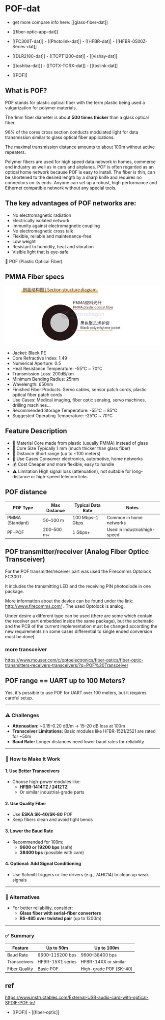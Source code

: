 
# POF-dat

- get more compare info here: [[glass-fiber-dat]]

- [[fiber-optic-app-dat]]

- [[FC300T-dat]] - [[Photolink-dat]] - [[HFBR-dat]] - [[HFBR-0500Z-Series-dat]] 

- [[DLR2180-dat]] - [[TCPT1200-dat]] - [[vishay-dat]]

- [[toshiba-dat]] - [[TOTX-TORX-dat]] - [[toslink-dat]]

- [[POF]]

## What is POF?

POF stands for plastic optical fiber with the term plastic being used a vulgarization for polymer materials.

The 1mm fiber diameter is about **500 times thicker** than a glass optical fiber. 

96% of the cores cross section conducts modulated light for data transmission similar to glass optical fiber applications. 

The maximal transmission distance amounts to about 100m without active repeaters. 

Polymer fibers are used for high speed data network in homes, commerce and industry as well as in cars and airplanes. POF is often regarded as an optical home network because POF is easy to install. The fiber is thin, can be shortened to the desired length by a sharp knife and requires no connectors on its ends. Anyone can set up a robust, high performance and Ethernet compatible network without any special tools.

## The key advantages of POF networks are:

- No electromagnetic radiation
- Electrically isolated network
- Immunity against electromagnetic coupling
- No electromagnetic cross talk
- Flexible, reliable and maintenance-free
- Low weight
- Resistant to humidity, heat and vibration
- Visible light that is eye-safe

🧵 POF (Plastic Optical Fiber)

## PMMA Fiber specs 

![](2025-04-22-14-24-56.png)

- Jacket: Black PE
- Core Refractive Index: 1.49
- Numerical Aperture: 0.5
- Heat Resistance Temperature: -55℃ ~ 70℃
- Transmission Loss: 200dB/km
- Minimum Bending Radius: 25mm
- Wavelength: 650nm
- Finished Fiber Products: Servo cables, sensor patch cords, plastic optical fiber patch cords
- Use Cases: Medical imaging, fiber optic sensing, servo machines, drilling machines...
- Recommended Storage Temperature: -55℃ ~ 85℃
- Suggested Operating Temperature: -25℃ ~ 70℃

## Feature	Description

- 🌟 Material	Core made from plastic (usually PMMA) instead of glass
- 📏 Core Size	Typically 1 mm (much thicker than glass fiber)
- 📡 Distance	Short range (up to ~100 meters)
- 🔌 Use Cases	Consumer electronics, automotive, home networks
- 💰 Cost	Cheaper and more flexible, easy to handle
- ⚠️ Limitation	High signal loss (attenuation), not suitable for long-distance or high-speed telecom links

## POF distance 

| POF Type         | Max Distance | Typical Data Rate | Notes                          |
|------------------|--------------|-------------------|--------------------------------|
| PMMA (Standard)  | 50–100 m     | 100 Mbps–1 Gbps   | Common in home networks        |
| PF-POF           | 200–500 m+   | 1 Gbps+           | Used in industrial/high-speed  |


## POF transmitter/receiver (Analog Fiber Opticc Transceiver)


For the POF transmitter/receiver part was used the Firecomms Optolock FC300T. 

It includes the transmitting LED and the receiving PIN photodiode in one package. 

More information about the device can be found under the link: http://www.firecomms.com/ . The used Optolock is analog. 

Under desire a different type can be used (there are some which contain the receiver part embedded inside the same package), but the schematic and the PCB of the current implementation must be changed according the new requirements (in some cases differential to single ended conversion must be done).

### more transceiver 

https://www.mouser.com/c/optoelectronics/fiber-optics/fiber-optic-transmitters-receivers-transceivers/?q=POF%20Transceiver


## POF range == UART up to 100 Meters?

Yes, it's possible to use POF for UART over 100 meters, but it requires careful setup.

---

### ⚠️ Challenges

- **Attenuation:** ~0.15–0.20 dB/m → 15–20 dB loss at 100m
- **Transceiver Limitations:** Basic modules like HFBR-1521/2521 are rated for ~50m
- **Baud Rate:** Longer distances need lower baud rates for reliability

---

### 🔧 How to Make It Work

#### 1. Use Better Transceivers
- Choose high-power modules like:
  - **HFBR-1414TZ / 2412TZ**
  - Or similar industrial-grade parts

#### 2. Use Quality Fiber
- Use **ESKA SK-40/SK-80** POF
- Keep fibers clean and avoid tight bends

#### 3. Lower the Baud Rate
- Recommended for 100m:
  - **9600 or 19200 bps** (safe)
  - **38400 bps** (possible with care)

#### 4. Optional: Add Signal Conditioning
- Use Schmitt triggers or line drivers (e.g., 74HC14) to clean up weak signals

---

### 🧠 Alternatives
- For better reliability, consider:
  - **Glass fiber with serial-fiber converters**
  - **RS-485 over twisted pair** (up to 1200m)

---

### ✅ Summary

| Feature        | Up to 50m         | Up to 100m              |
|----------------|-------------------|--------------------------|
| Baud Rate      | 9600–115200 bps   | 9600–38400 bps           |
| Transceivers   | HFBR-15X1 series  | HFBR-14XX or similar     |
| Fiber Quality  | Basic POF         | High-grade POF (SK-40)   |


## ref 

https://www.instructables.com/External-USB-audio-card-with-optical-SPDIF-POF-in/

- [[POF]] - [[fiber-optic]]
